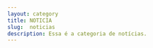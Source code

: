 ```yaml
---
layout: category
title: NOTICIA
slug:  noticias
description: Essa é a categoria de notícias.
---
```

